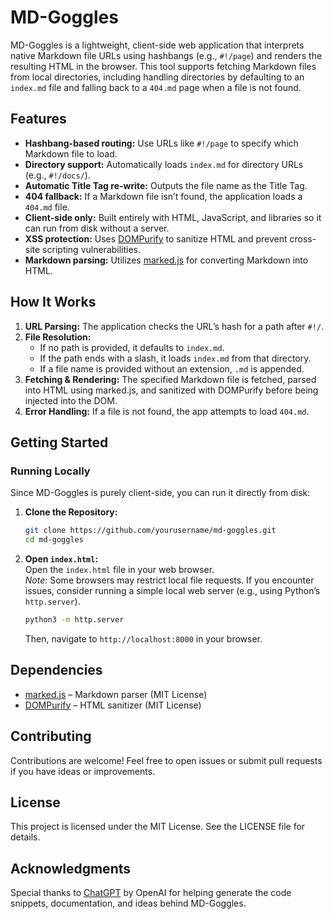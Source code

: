 # MD-Goggles

MD-Goggles is a lightweight, client-side web application that interprets native Markdown file URLs using hashbangs (e.g., `#!/page`) and renders the resulting HTML in the browser. This tool supports fetching Markdown files from local directories, including handling directories by defaulting to an `index.md` file and falling back to a `404.md` page when a file is not found.

## Features

- **Hashbang-based routing:** Use URLs like `#!/page` to specify which Markdown file to load.
- **Directory support:** Automatically loads `index.md` for directory URLs (e.g., `#!/docs/`).
- **Automatic Title Tag re-write:** Outputs the file name as the Title Tag.
- **404 fallback:** If a Markdown file isn’t found, the application loads a `404.md` file.
- **Client-side only:** Built entirely with HTML, JavaScript, and libraries so it can run from disk without a server.
- **XSS protection:** Uses [DOMPurify](https://github.com/cure53/DOMPurify) to sanitize HTML and prevent cross-site scripting vulnerabilities.
- **Markdown parsing:** Utilizes [marked.js](https://github.com/markedjs/marked) for converting Markdown into HTML.

## How It Works

1. **URL Parsing:** The application checks the URL’s hash for a path after `#!/`.  
2. **File Resolution:**  
   - If no path is provided, it defaults to `index.md`.
   - If the path ends with a slash, it loads `index.md` from that directory.
   - If a file name is provided without an extension, `.md` is appended.
3. **Fetching & Rendering:** The specified Markdown file is fetched, parsed into HTML using marked.js, and sanitized with DOMPurify before being injected into the DOM.
4. **Error Handling:** If a file is not found, the app attempts to load `404.md`.

## Getting Started

### Running Locally

Since MD-Goggles is purely client-side, you can run it directly from disk:

1. **Clone the Repository:**

   ```bash
   git clone https://github.com/yourusername/md-goggles.git
   cd md-goggles

2. **Open `index.html`:**  
    Open the `index.html` file in your web browser.  
    _Note:_ Some browsers may restrict local file requests. If you encounter issues, consider running a simple local web server (e.g., using Python’s `http.server`).
    
    ```bash
    python3 -m http.server
    ```
    
    Then, navigate to `http://localhost:8000` in your browser.

## Dependencies

- [marked.js](https://github.com/markedjs/marked) – Markdown parser (MIT License)
- [DOMPurify](https://github.com/cure53/DOMPurify) – HTML sanitizer (MIT License)

## Contributing

Contributions are welcome! Feel free to open issues or submit pull requests if you have ideas or improvements.

## License

This project is licensed under the MIT License. See the LICENSE file for details.

## Acknowledgments

Special thanks to [ChatGPT](https://openai.com/chatgpt) by OpenAI for helping generate the code snippets, documentation, and ideas behind MD-Goggles.
